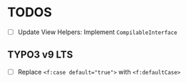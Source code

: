 TODOS
=====

- [ ] Update View Helpers: Implement `CompilableInterface`

TYPO3 v9 LTS
------------

- [ ] Replace `<f:case default="true">` with `<f:defaultCase>`
